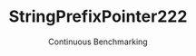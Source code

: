 ---
layout: default
title: StringPrefixPointer222
subtitle: Continuous Benchmarking
selected: String
expanded: Benchmarking
benchmark: /individual_results/StringPrefixPointer222.html
---